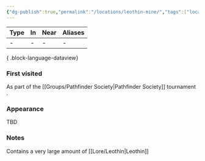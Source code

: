 ```yaml
---
{"dg-publish":true,"permalink":"/locations/leothin-mine/","tags":["location"],"dgShowBacklinks":true,"dgShowLocalGraph":true,"noteIcon":"location","created":"2024-01-06T13:13:21.147+01:00","updated":"2024-01-18T16:06:10.540+01:00"}
---
```


| Type | In | Near | Aliases |
| ---- | -- | ---- | ------- |
| \-   | \- | \-   | \-      |

{ .block-language-dataview}
### First visited
As part of the [[Groups/Pathfinder Society\|Pathfinder Society]] tournament .
### Appearance
TBD
### Notes
Contains a very large amount of [[Lore/Leothin\|Leothin]]